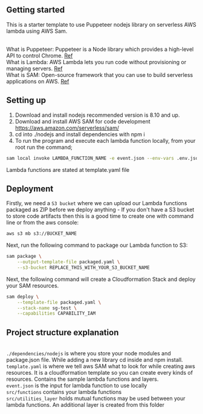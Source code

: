 ## Getting started
This is a starter template to use Puppeteer nodejs library on serverless AWS lambda using AWS Sam.

<br>What is Puppeteer: Puppeteer is a Node library which provides a high-level API to control Chrome. [Ref](https://github.com/GoogleChrome/puppeteer)
<br>What is Lambda: AWS Lambda lets you run code without provisioning or managing servers. [Ref](https://aws.amazon.com/lambda/)
<br>What is SAM: Open-source framework that you can use to build serverless applications on AWS. [Ref](https://docs.aws.amazon.com/serverless-application-model/latest/developerguide/what-is-sam.html)

## Setting up
1. Download and install nodejs recommended version is 8.10 and up.
2. Download and install AWS SAM for code development https://aws.amazon.com/serverless/sam/
3. cd into ./nodejs and install dependencies with npm i
4. To run the program and execute each lambda function locally, from your root run the command;
```bash
sam local invoke LAMBDA_FUNCTION_NAME -e event.json --env-vars .env.json
```
Lambda functions are stated at template.yaml file

## Deployment

Firstly, we need a `S3 bucket` where we can upload our Lambda functions packaged as ZIP before we deploy anything - If you don't have a S3 bucket to store code artifacts then this is a good time to create one with command line or from the aws console:
```bash
aws s3 mb s3://BUCKET_NAME
```

Next, run the following command to package our Lambda function to S3:

```bash
sam package \
    --output-template-file packaged.yaml \
    --s3-bucket REPLACE_THIS_WITH_YOUR_S3_BUCKET_NAME
```

Next, the following command will create a Cloudformation Stack and deploy your SAM resources.

```bash
sam deploy \
    --template-file packaged.yaml \
    --stack-name sg-test \
    --capabilities CAPABILITY_IAM
```

## Project structure explanation
<br>`./dependencies/nodejs` is where you store your node modules and package.json file. While adding a new library cd inside and npm install.
<br>`template.yaml` is where we tell aws SAM what to look for while creating aws resources. It is a cloudformation template so you can create every kinds of resources. Contains the sample lambda functions and layers.
<br>`event.json` is the input for lambda function to use locally
<br>`src/functions` contains your lambda functions
<br>`src/utilities_layer` holds mutual functions may be used between your lambda functions. An additional layer is created from this folder



